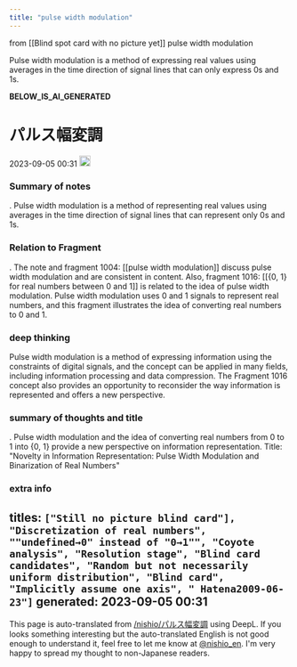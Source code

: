 ```yaml
---
title: "pulse width modulation"
---
```


from  [[Blind spot card with no picture yet]]
pulse width modulation

Pulse width modulation is a method of expressing real values using averages in the time direction of signal lines that can only express 0s and 1s.


__BELOW_IS_AI_GENERATED__
# パルス幅変調
 2023-09-05 00:31 <img src='https://scrapbox.io/api/pages/nishio-en/omni/icon' alt='omni.icon' height="19.5"/>
### Summary of notes
.
Pulse width modulation is a method of representing real values using averages in the time direction of signal lines that can represent only 0s and 1s.

### Relation to Fragment
.
The note and fragment 1004: [[pulse width modulation]] discuss pulse width modulation and are consistent in content. Also, fragment 1016: [[{0, 1} for real numbers between 0 and 1]] is related to the idea of pulse width modulation. Pulse width modulation uses 0 and 1 signals to represent real numbers, and this fragment illustrates the idea of converting real numbers to 0 and 1.

### deep thinking
Pulse width modulation is a method of expressing information using the constraints of digital signals, and the concept can be applied in many fields, including information processing and data compression. The Fragment 1016 concept also provides an opportunity to reconsider the way information is represented and offers a new perspective.

### summary of thoughts and title
.
Pulse width modulation and the idea of converting real numbers from 0 to 1 into {0, 1} provide a new perspective on information representation.
Title: "Novelty in Information Representation: Pulse Width Modulation and Binarization of Real Numbers"

### extra info
titles: `["Still no picture blind card"], "Discretization of real numbers", ""undefined→0" instead of "0→1"", "Coyote analysis", "Resolution stage", "Blind card candidates", "Random but not necessarily uniform distribution", "Blind card", "Implicitly assume one axis", " Hatena2009-06-23"]`
generated: 2023-09-05 00:31
---
This page is auto-translated from [/nishio/パルス幅変調](https://scrapbox.io/nishio/パルス幅変調) using DeepL. If you looks something interesting but the auto-translated English is not good enough to understand it, feel free to let me know at [@nishio_en](https://twitter.com/nishio_en). I'm very happy to spread my thought to non-Japanese readers.